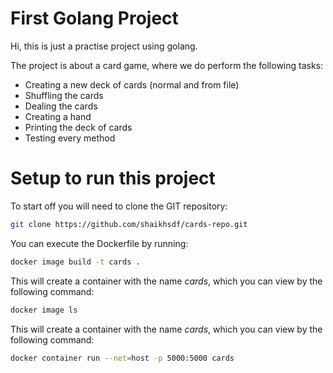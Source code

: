 # First Golang Project

Hi, this is just a practise project using golang.

The project is about a card game, where we do perform the following tasks:


* Creating a new deck of cards (normal and from file)
* Shuffling the cards
* Dealing the cards
* Creating a hand
* Printing the deck of cards
* Testing every method

# Setup to run this project

To start off you will need to clone the GIT repository:

```bash
git clone https://github.com/shaikhsdf/cards-repo.git
```

You can execute the Dockerfile by running:

```bash
docker image build -t cards .
```

This will create a container with the name *cards*, which you can view by the following command:

```bash
docker image ls
```

This will create a container with the name *cards*, which you can view by the following command:

```bash
docker container run --net=host -p 5000:5000 cards
```


